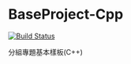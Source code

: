 # BaseProject-Cpp
[![Build Status](https://travis-ci.org/1061-FCU-SE/BaseProject-Cpp.svg?branch=master)](https://travis-ci.org/1061-FCU-SE/BaseProject-Cpp)

分組專題基本樣板(C++)

